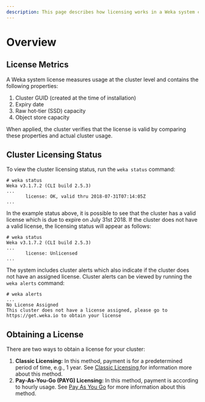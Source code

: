 ```yaml
---
description: This page describes how licensing works in a Weka system cluster.
---
```


# Overview

## License Metrics

A Weka system license measures usage at the cluster level and contains the following properties:

1. Cluster GUID \(created at the time of installation\)
2. Expiry date
3. Raw hot-tier \(SSD\) capacity
4. Object store capacity

When applied, the cluster verifies that the license is valid by comparing these properties and actual cluster usage.

## Cluster Licensing Status

To view the cluster licensing status, run the `weka status` command:

```text
# weka status
Weka v3.1.7.2 (CLI build 2.5.3)
...
       license: OK, valid thru 2018-07-31T07:14:05Z
...
```

In the example status above, it is possible to see that the cluster has a valid license which is due to expire on July 31st 2018. If the cluster does not have a valid license, the licensing status will appear as follows:

```text
# weka status
Weka v3.1.7.2 (CLI build 2.5.3)
...
       license: Unlicensed
...
```

The system includes cluster alerts which also indicate if the cluster does not have an assigned license. Cluster alerts can be viewed by running the `weka alerts` command:

```text
# weka alerts
...
No License Assigned
This cluster does not have a license assigned, please go to https://get.weka.io to obtain your license
```

## Obtaining a License

There are two ways to obtain a license for your cluster:

1. **Classic Licensing:** In this method, payment is for a predetermined period of time, e.g., 1 year. See [Classic Licensing ](classic-licensing.md)for information more about this method.
2. **Pay-As-You-Go \(PAYG\) Licensing:** In this method, payment is according to hourly usage.  See [Pay As You Go](pay-as-you-go.md) for more information about this method.


